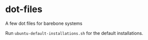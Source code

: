 # dot-files
A few dot files for barebone systems

Run `ubuntu-default-installations.sh` for the default installations.

